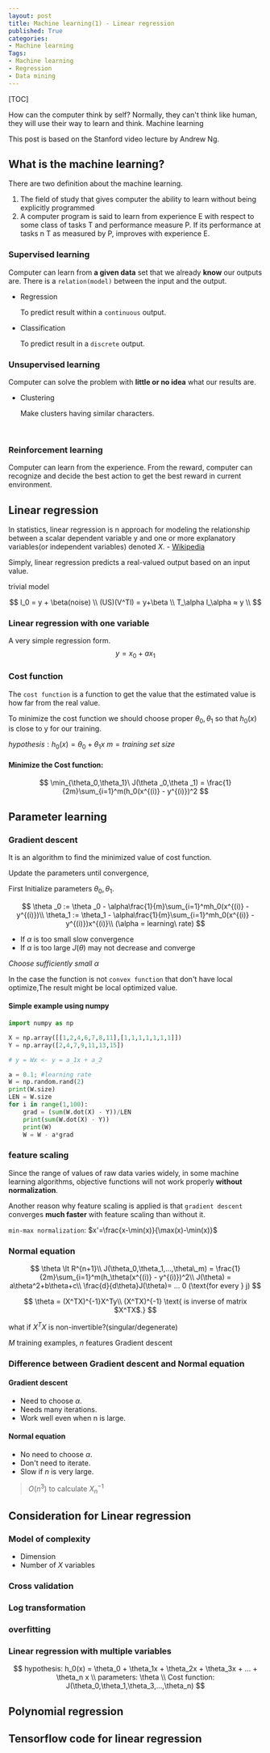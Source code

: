 ```yaml
---
layout: post
title: Machine learning(1) - Linear regression
published: True
categories: 
- Machine learning
Tags:
- Machine learning
- Regression
- Data mining
---
```


[TOC]



How can the computer think by self? Normally, they can't think like human, they will use their way to learn and think. Machine learning 



This post is based on the Stanford video lecture by Andrew Ng.

<!--more-->



## What is the machine learning?

There are two definition about the machine learning.

1. The field of study that gives computer the ability to learn without being explicitly programmed
2. A computer program is said to learn from experience E with respect to some class of tasks T and performance measure P. If its performance at tasks n T as measured by P, improves with experience E.



### Supervised learning

Computer can learn from  **a given data** set that we already **know** our outputs are. There is a `relation(model)` between the input and the output.

- Regression

  To predict result within a `continuous` output.

- Classification

  To predict result in a `discrete` output.



### Unsupervised learning

Computer can solve the problem with **little or no idea** what our results are.

- Clustering

  Make clusters having similar characters.

  ​

### Reinforcement learning

Computer can learn from the experience. From the reward, computer can recognize and decide the best action to get the best reward in current environment.



## Linear regression

In statistics, linear regression is n approach for modeling the relationship between a scalar dependent variable y and one or more explanatory variables(or independent variables) denoted $X$. - [Wikipedia][1]



Simply, linear regression predicts a real-valued output based on an input value.

trivial model

$$
l_0 = y + \beta(noise) \\
(US)(V^Tl) = y+\beta \\
T_\alpha l_\alpha ≈ y \\
$$





### Linear regression with one variable

A very simple regression form.
$$
y = x_0+ax_1
$$



### Cost function

The `cost function` is a function to get the value that the estimated value is how far from the real value.

To minimize the cost function we should choose proper $\theta_0,\theta_1$ so that $h_0(x)$ is close to y for our training. 



$hypothesis: h_0(x) = \theta_0 + \theta_1x$
$m=training\ set\ size$



#### Minimize the Cost function:

$$
\min_{\theta_0,\theta_1}\ J(\theta
_0,\theta
_1) = \frac{1}{2m}\sum_{i=1}^m(h_0(x^{(i)} - y^{(i)})^2
$$



## Parameter learning



### Gradient descent

It is an algorithm to find the minimized value of cost function.



Update the parameters until convergence,

First Initialize parameters $\theta_0,\theta_1$.


$$
\theta
_0 := \theta
_0 - \alpha\frac{1}{m}\sum_{i=1}^mh_0(x^{(i)} - y^{(i)})\\
\theta_1 := \theta_1 - \alpha\frac{1}{m}\sum_{i=1}^mh_0(x^{(i)} - y^{(i)})x^{(i)}\\
(\alpha = learning\ rate)
$$



- If $\alpha$ is too small slow convergence
- If $\alpha$ is too large $J(\theta)$ may not decrease and converge

*Choose sufficiently small $\alpha$*



In the case the function is not `convex function` that don't have local optimize,The result might be local optimized value.



#### Simple example using numpy

```python
import numpy as np

X = np.array([[1,2,4,6,7,8,11],[1,1,1,1,1,1,1]])
Y = np.array([2,4,7,9,11,13,15])

# y = Wx <- y = a_1x + a_2

a = 0.1; #learning rate
W = np.random.rand(2)
print(W.size)
LEN = W.size
for i in range(1,100):
    grad = (sum(W.dot(X) - Y))/LEN
    print(sum(W.dot(X) - Y))
    print(W)
    W = W - a*grad
```





### feature scaling

Since the range of values of raw data varies widely, in some machine learning algorithms, objective functions will not work properly **without normalization**.

Another reason why feature scaling is applied is that `gradient descent` converges **much faster** with feature scaling than without it.



`min-max normalization`: $x'=\frac{x-\min(x)}{\max(x)-\min(x)}$







### Normal equation

$$
\theta \lt R^{n+1}\\
J(\theta_0,\theta_1,...,\theta\_m) = \frac{1}{2m}\sum_{i=1}^m(h_\theta(x^{(i)} - y^{(i)})^2\\
J(\theta) = a\theta^2+b\theta+c\\
\frac{d}{d\theta}J(\theta)= ... 0 (\text{for every } j)
$$

$$
\theta = (X^TX)^{-1}X^Ty\\
(X^TX)^{-1} \text{ is inverse of matrix $X^TX$.}
$$

what if $X^TX$ is non-invertible?(singular/degenerate)



$M$ training examples, $n$ features Gradient descent



### Difference between Gradient descent and Normal equation



#### Gradient descent

- Need to choose $\alpha$.
- Needs many iterations.
- Work well even when n is large.



#### Normal equation

- No need to choose $\alpha$.
- Don't need to iterate.
- Slow if $n$ is very large.



> $O(n^3)$ to calculate $X_n^{-1}$



## Consideration for Linear regression

### Model of complexity

- Dimension
- Number of $X$ variables

### Cross validation

### Log transformation

### overfitting



### Linear regression with multiple variables

$$
hypothesis: h_0(x) = \theta_0 + \theta_1x + \theta_2x + \theta_3x + ... + \theta_n x
\\
parameters: \theta
\\
Cost function: J(\theta_0,\theta_1,\theta_3,...,\theta_n)
$$



## Polynomial regression



## Tensorflow code for linear regression



<script src="https://gist.github.com/Shephexd/0d00f3b4d9aff9f0a9d1b425b3a3c100.js?file=basic_tf_LR.py"></script>

[1]:	https://en.wikipedia.org/wiki/Linear_regression